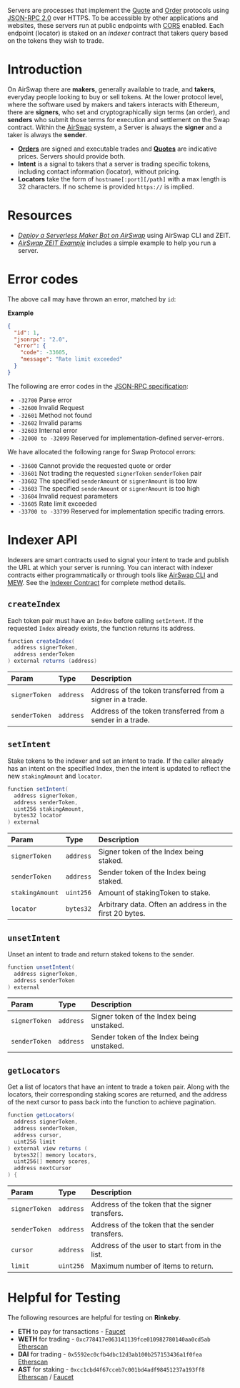 Servers are processes that implement the [Quote](../system/apis.md#quote-api) and [Order](../system/apis.md#order-api) protocols using [JSON-RPC 2.0](http://www.jsonrpc.org/specification) over HTTPS. To be accessible by other applications and websites, these servers run at public endpoints with [CORS](https://developer.mozilla.org/en-US/docs/Web/HTTP/CORS) enabled. Each endpoint (locator) is staked on an _indexer_ contract that takers query based on the tokens they wish to trade.

# Introduction

On AirSwap there are **makers**, generally available to trade, and **takers**, everyday people looking to buy or sell tokens. At the lower protocol level, where the software used by makers and takers interacts with Ethereum, there are **signers**, who set and cryptographically sign terms (an order), and **senders** who submit those terms for execution and settlement on the Swap contract. Within the [AirSwap](https://instant.airswap.io/) system, a Server is always the **signer** and a taker is always the **sender**.

- [**Orders**](../system/orders-and-signatures.md#creating-orders) are signed and executable trades and [**Quotes**](../system/types-and-formats.md#quotes) are indicative prices. Servers should provide both.
- **Intent** is a signal to takers that a server is trading specific tokens, including contact information (locator), without pricing.
- **Locators** take the form of `hostname[:port][/path]` with a max length is 32 characters. If no scheme is provided `https://` is implied.

# Resources

- [_Deploy a Serverless Maker Bot on AirSwap_](https://medium.com/fluidity/deploy-a-serverless-maker-bot-on-airswap-part-i-1f711ff4d379) using AirSwap CLI and ZEIT.
- [_AirSwap ZEIT Example_](https://github.com/airswap/airswap-zeit-example) includes a simple example to help you run a server.

# Error codes

The above call may have thrown an error, matched by `id`:

**Example**

```json
{
  "id": 1,
  "jsonrpc": "2.0",
  "error": {
    "code": -33605,
    "message": "Rate limit exceeded"
  }
}
```

The following are error codes in the [JSON-RPC specification](http://www.jsonrpc.org/specification#error_object):

- `-32700` Parse error
- `-32600` Invalid Request
- `-32601` Method not found
- `-32602` Invalid params
- `-32603` Internal error
- `-32000 to -32099` Reserved for implementation-defined server-errors.

We have allocated the following range for Swap Protocol errors:

- `-33600` Cannot provide the requested quote or order
- `-33601` Not trading the requested `signerToken` `senderToken` pair
- `-33602` The specified `senderAmount` or `signerAmount` is too low
- `-33603` The specified `senderAmount` or `signerAmount` is too high
- `-33604` Invalid request parameters
- `-33605` Rate limit exceeded
- `-33700 to -33799` Reserved for implementation specific trading errors.

# Indexer API

Indexers are smart contracts used to signal your intent to trade and publish the URL at which your server is running. You can interact with indexer contracts either programmatically or through tools like [AirSwap CLI](https://github.com/airswap/airswap-cli) and [MEW](https://www.myetherwallet.com/). See the [Indexer Contract](../reference/indexer.md) for complete method details.

## `createIndex`

Each token pair must have an `Index` before calling `setIntent`. If the requested `Index` already exists, the function returns its address.

```java
function createIndex(
  address signerToken,
  address senderToken
) external returns (address)
```

| Param         | Type      | Description                                                |
| :------------ | :-------- | :--------------------------------------------------------- |
| `signerToken` | `address` | Address of the token transferred from a signer in a trade. |
| `senderToken` | `address` | Address of the token transferred from a sender in a trade. |

## `setIntent`

Stake tokens to the indexer and set an intent to trade. If the caller already has an intent on the specified Index, then the intent is updated to reflect the new `stakingAmount` and `locator`.

```java
function setIntent(
  address signerToken,
  address senderToken,
  uint256 stakingAmount,
  bytes32 locator
) external
```

| Param           | Type      | Description                                             |
| :-------------- | :-------- | :------------------------------------------------------ |
| `signerToken`   | `address` | Signer token of the Index being staked.                 |
| `senderToken`   | `address` | Sender token of the Index being staked.                 |
| `stakingAmount` | `uint256` | Amount of stakingToken to stake.                        |
| `locator`       | `bytes32` | Arbitrary data. Often an address in the first 20 bytes. |

## `unsetIntent`

Unset an intent to trade and return staked tokens to the sender.

```java
function unsetIntent(
  address signerToken,
  address senderToken
) external
```

| Param         | Type      | Description                               |
| :------------ | :-------- | :---------------------------------------- |
| `signerToken` | `address` | Signer token of the Index being unstaked. |
| `senderToken` | `address` | Sender token of the Index being unstaked. |

## `getLocators`

Get a list of locators that have an intent to trade a token pair. Along with the locators, their corresponding staking scores are returned, and the address of the next cursor to pass back into the function to achieve pagination.

```java
function getLocators(
  address signerToken,
  address senderToken,
  address cursor,
  uint256 limit
) external view returns (
  bytes32[] memory locators,
  uint256[] memory scores,
  address nextCursor
) {
```

| Param         | Type      | Description                                     |
| :------------ | :-------- | :---------------------------------------------- |
| `signerToken` | `address` | Address of the token that the signer transfers. |
| `senderToken` | `address` | Address of the token that the sender transfers. |
| `cursor`      | `address` | Address of the user to start from in the list.  |
| `limit`       | `uint256` | Maximum number of items to return.              |

# Helpful for Testing

The following resources are helpful for testing on **Rinkeby**.

- **ETH** to pay for transactions - [Faucet](https://faucet.rinkeby.io/)
- **WETH** for trading - `0xc778417e063141139fce010982780140aa0cd5ab` [Etherscan](https://rinkeby.etherscan.io/address/0xc778417e063141139fce010982780140aa0cd5ab)
- **DAI** for trading - `0x5592ec0cfb4dbc12d3ab100b257153436a1f0fea` [Etherscan](https://rinkeby.etherscan.io/address/0x5592ec0cfb4dbc12d3ab100b257153436a1f0fea)
- **AST** for staking - `0xcc1cbd4f67cceb7c001bd4adf98451237a193ff8` [Etherscan](https://rinkeby.etherscan.io/address/0xcc1cbd4f67cceb7c001bd4adf98451237a193ff8) / [Faucet](https://ast-faucet-ui.development.airswap.io/)
